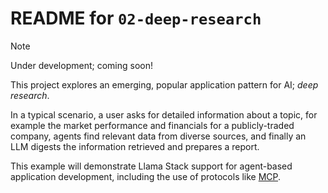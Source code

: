 # README for `02-deep-research`

> [!NOTE]
> Under development; coming soon!

This project explores an emerging, popular application pattern for AI; <em>deep research</em>. 

In a typical scenario, a user asks for detailed information about a topic, for example the market performance and financials for a publicly-traded company, agents find relevant data from diverse sources, and finally an LLM digests the information retrieved and prepares a report. 

This example will demonstrate Llama Stack support for agent-based application development, including the use of protocols like <a href="#model-context-protocol-section">MCP</a>.
